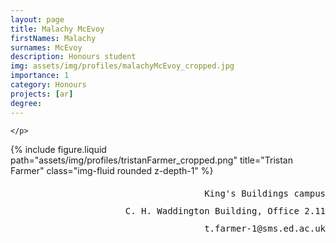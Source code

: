 ```yaml
---
layout: page
title: Malachy McEvoy
firstNames: Malachy
surnames: McEvoy
description: Honours student
img: assets/img/profiles/malachyMcEvoy_cropped.jpg
importance: 1
category: Honours
projects: [ar]
degree: 
---
```


<div class="row">
  <div class="col-sm mt-3 mt-md-0">
    <p style="text-align: justify">
      
    </p>
  </div>
  <div class="col-sm mt-3 mt-md-0">
    <div class="row">
      {% 
        include figure.liquid 
        path="assets/img/profiles/tristanFarmer_cropped.png" 
        title="Tristan Farmer" 
        class="img-fluid rounded z-depth-1" 
      %}
    </div>
    <div class="d-flex flex-row justify-content-end">
      <p style="text-align:right; font-family:monospace; line-height:200%">
      King's Buildings campus <br>
      C. H. Waddington Building, Office 2.11 <br>
      t.farmer-1@sms.ed.ac.uk </p>
    </div>
  </div>
</div>
